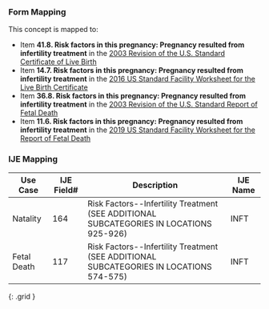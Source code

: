 ### Form Mapping
This concept is mapped to:
 * Item **41.8. Risk factors in this pregnancy: Pregnancy resulted from infertility treatment** in the [2003 Revision of the U.S. Standard Certificate of Live Birth](https://www.cdc.gov/nchs/data/dvs/birth11-03final-ACC.pdf)
 * Item **14.7. Risk factors in this pregnancy: Pregnancy resulted from infertility treatment** in the [2016 US Standard Facility Worksheet for the Live Birth Certificate](https://www.cdc.gov/nchs/data/dvs/facility-worksheet-2016-508.pdf)
 * Item **36.8. Risk factors in this pregnancy: Pregnancy resulted from infertility treatment** in the [2003 Revision of the U.S. Standard Report of Fetal Death](https://www.cdc.gov/nchs/data/dvs/FDEATH11-03finalACC.pdf)
 * Item **11.6. Risk factors in this pregnancy: Pregnancy resulted from infertility treatment** in the [2019 US Standard Facility Worksheet for the Report of Fetal Death](https://www.cdc.gov/nchs/data/dvs/fetal-death-facility-worksheet-2019-508.pdf)

### IJE Mapping

| **Use Case** | **IJE Field#** | **Description** | **IJE Name** |
| ------------ | -------------- | --------------- | ------------ |
| Natality | 164 | Risk Factors--Infertility Treatment  (SEE ADDITIONAL SUBCATEGORIES IN LOCATIONS 925-926) | INFT |
| Fetal Death | 117 | Risk Factors--Infertility Treatment  (SEE ADDITIONAL SUBCATEGORIES IN LOCATIONS 574-575) | INFT |
{: .grid }
